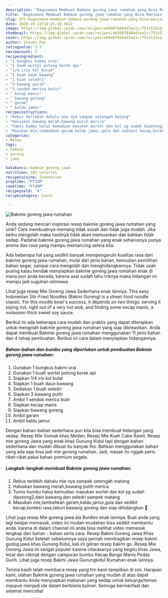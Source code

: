 ```yaml
---
description: "Bagaimana Membuat Bakmie goreng jawa rumahan yang Bisa Manjain Lidah"
title: "Bagaimana Membuat Bakmie goreng jawa rumahan yang Bisa Manjain Lidah"
slug: 975-bagaimana-membuat-bakmie-goreng-jawa-rumahan-yang-bisa-manjain-lidah
date: 2020-10-22T16:25:10.962Z
image: https://img-global.cpcdn.com/recipes/e6948f8484d3ae1c/751x532cq70/bakmie-goreng-jawa-rumahan-foto-resep-utama.jpg
thumbnail: https://img-global.cpcdn.com/recipes/e6948f8484d3ae1c/751x532cq70/bakmie-goreng-jawa-rumahan-foto-resep-utama.jpg
cover: https://img-global.cpcdn.com/recipes/e6948f8484d3ae1c/751x532cq70/bakmie-goreng-jawa-rumahan-foto-resep-utama.jpg
author: Steven Fox
ratingvalue: 3.7
reviewcount: 3
recipeingredient:
- "1 bungkus bakmi urai"
- "1 buah wortel potong korek api"
- "1/4 iris kol bulat"
- "1 buah daun bawang"
- "1 buah seledri"
- "3 bawang putih"
- "1 sendok merica butir"
- " kecap manis"
- " bawang goreng"
- " garam"
- " kaldu jamur"
recipeinstructions:
- "Rebus terlebih dahalu mie nya sampek setengah matang"
- "Haluskan bawang merah,bawang putih merica"
- "Tumis bumbu halus kemudian masukan wortel dan kol yg sudah dipotong2,dain bawang dan seledri sampek matang"
- "Masukan mie,tambahkan garam,kaldu jamur,gula dan sedikit kecap,koreksi rasa,taburi bawang goreng dan siap dihidangkan 🤗"
categories:
- Resep
tags:
- bakmie
- goreng
- jawa

katakunci: bakmie goreng jawa 
nutrition: 283 calories
recipecuisine: Indonesian
preptime: "PT33M"
cooktime: "PT40M"
recipeyield: "4"
recipecategory: Lunch

---
```



![Bakmie goreng jawa rumahan](https://img-global.cpcdn.com/recipes/e6948f8484d3ae1c/751x532cq70/bakmie-goreng-jawa-rumahan-foto-resep-utama.jpg)

Anda sedang mencari inspirasi resep bakmie goreng jawa rumahan yang unik? Cara membuatnya memang tidak susah dan tidak juga mudah. Jika keliru mengolah maka hasilnya tidak akan memuaskan dan bahkan tidak sedap. Padahal bakmie goreng jawa rumahan yang enak seharusnya punya aroma dan rasa yang mampu memancing selera kita.

Ada beberapa hal yang sedikit banyak mempengaruhi kualitas rasa dari bakmie goreng jawa rumahan, mulai dari jenis bahan, kemudian pemilihan bahan segar, sampai cara mengolah dan menghidangkannya. Tidak usah pusing kalau hendak menyiapkan bakmie goreng jawa rumahan enak di mana pun anda berada, karena asal sudah tahu triknya maka hidangan ini mampu jadi suguhan istimewa.

Lihat juga resep Mie Goreng Jawa Sederhana enak lainnya. This easy Indonesian Stir-Fried Noodles (Bakmi Goreng) is a street-food noodle classic. For this noodle bowl&#39;s success, it depends on two things: serving it piping hot, right out of a very hot wok, and finding some kecap manis, a molasses-thick sweet soy sauce.


Berikut ini ada beberapa cara mudah dan praktis yang dapat diterapkan untuk mengolah bakmie goreng jawa rumahan yang siap dikreasikan. Anda dapat membuat Bakmie goreng jawa rumahan menggunakan 11 jenis bahan dan 4 tahap pembuatan. Berikut ini cara dalam menyiapkan hidangannya.

<!--inarticleads1-->

##### Bahan-bahan dan bumbu yang diperlukan untuk pembuatan Bakmie goreng jawa rumahan:

1. Gunakan 1 bungkus bakmi urai
1. Gunakan 1 buah wortel potong korek api
1. Siapkan 1/4 iris kol bulat
1. Siapkan 1 buah daun bawang
1. Sediakan 1 buah seledri
1. Siapkan 3 bawang putih
1. Ambil 1 sendok merica butir
1. Siapkan  kecap manis
1. Siapkan  bawang goreng
1. Ambil  garam
1. Ambil  kaldu jamur


Dengan bahan-bahan sederhana pun kita bisa membuat hidangan yang sedap. Resep Mie Gomak khas Medan; Resep Mie Kuah Cabe Rawit; Resep mie goreng Jawa yang enak khas Gunung Kidul tapi dengan bahan sederhana dan mudah dibuat itu banyak lho. Bahkan menggunakan bahan yang ada saja bisa jadi mie goreng rumahan. Jadi, masak itu nggak perlu ribet-ribet pakai bahan premium segala. 

<!--inarticleads2-->

##### Langkah-langkah membuat Bakmie goreng jawa rumahan:

1. Rebus terlebih dahalu mie nya sampek setengah matang
1. Haluskan bawang merah,bawang putih merica
1. Tumis bumbu halus kemudian masukan wortel dan kol yg sudah dipotong2,dain bawang dan seledri sampek matang
1. Masukan mie,tambahkan garam,kaldu jamur,gula dan sedikit kecap,koreksi rasa,taburi bawang goreng dan siap dihidangkan 🤗


Lihat juga resep Mie goreng jawa ala BunKev enak lainnya. Buat anda yang lagi belajar memasak, video ini mudah-mudahan bisa sedikit membantu anda. karena di dalam channel ini anda bisa melihat video memasak lengkap dari bahan - bahan serta cara. Resep Bakmi Goreng Jawa Khas Gunung Kidul Setelah sebelumnya saya pernah membagikan resep bakmi godog jawa khas Gunung Kidul, kali ini giliran resep bakmi go. Resep Mie Goreng Jawa ini sangat populer karena citarasanya yang begitu khas Jawa, lezat dan nikmat dengan campuran bumbu Kecap Bango Manis Pedas Gurih. Lihat juga resep Bakmi Jawa Gunungkidul Rumahan enak lainnya. 

Terima kasih telah membaca resep yang tim kami tampilkan di sini. Harapan kami, olahan Bakmie goreng jawa rumahan yang mudah di atas dapat membantu Anda menyiapkan makanan yang sedap untuk keluarga/teman maupun menjadi ide dalam berbisnis kuliner. Semoga bermanfaat dan selamat mencoba!
